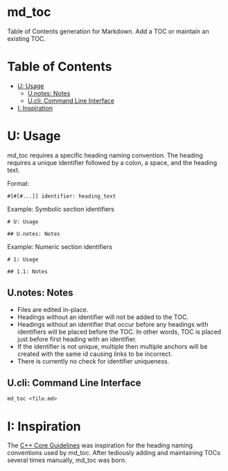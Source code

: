 # md_toc

Table of Contents generation for Markdown.  Add a TOC or maintain an existing TOC.

# Table of Contents

* [U: Usage](#u)
    * [U.notes: Notes](#u-notes)
    * [U.cli: Command Line Interface](#u-cli)
* [I: Inspiration](#i)

# <div id='u'/> U: Usage

md_toc requires a specific heading naming convention.  The heading requires a unique identifier followed by a colon, a space, and the heading text.

Format:

    #[#[#...]] identifier: heading_text

Example: Symbolic section identifiers

    # U: Usage

    ## U.notes: Notes

Example: Numeric section identifiers

    # 1: Usage

    ## 1.1: Notes

## <div id='u-notes'/> U.notes: Notes

* Files are edited in-place.
* Headings without an identifier will not be added to the TOC.
* Headings without an identifier that occur before any headings with identifiers will be placed before the TOC.  In other words, TOC is placed just before first heading with an identifier.
* If the identifier is not unique, multiple then multiple anchors will be created with the same id causing links to be incorrect.
* There is currently no check for identifier uniqueness.

## <div id='u-cli'/> U.cli: Command Line Interface

    md_toc <file.md>

# <div id='i'/> I: Inspiration

The [C++ Core Guidelines](https://github.com/isocpp/CppCoreGuidelines/blob/master/CppCoreGuidelines.md) was inspiration for the heading naming conventions used by md_toc.  After tediously adding and maintaining TOCs several times manually, md_toc was born.
